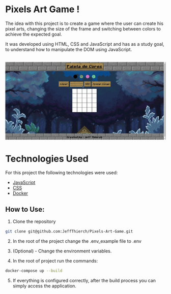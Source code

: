 
# Pixels Art Game !

The idea with this project is to create a game where the user can create his pixel arts, changing the size of the frame and switching between colors to achieve the expected goal.

It was developed using HTML, CSS and JavaScript and has as a study goal, to understand how to manipulate the DOM using JavaScript.

<br>

<img src="./public//home.gif">

<br>

# Technologies Used

For this project the following technologies were used:

- [JavaScript](https://developer.mozilla.org/pt-BR/docs/Web/JavaScript)
- [CSS](https://developer.mozilla.org/pt-BR/docs/Web/CSS)
- [Docker](https://www.docker.com/)

## How to Use:

1. Clone the repository

  ~~~bash
  git clone git@github.com:JeffThierch/Pixels-Art-Game.git
  ~~~

2. In the root of the project change the .env_example file to .env

3. (Optional) - Change the environment variables.

4. In the root of project run the commands:

  ~~~bash
  docker-compose up --build
  ~~~

5. If everything is configured correctly, after the build process you can simply access the application.
